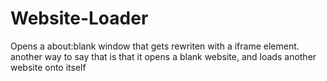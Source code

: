 # Website-Loader
Opens a about:blank window that gets rewriten with a iframe element.
another way to say that is that it opens a blank website, and loads another website onto itself
